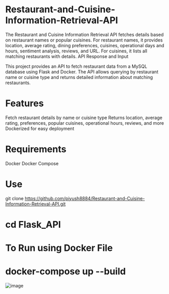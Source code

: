 # Restaurant-and-Cuisine-Information-Retrieval-API
The Restaurant and Cuisine Information Retrieval API fetches details based on restaurant names or popular cuisines. For restaurant names, it provides location, average rating, dining preferences, cuisines, operational days and hours, sentiment analysis, reviews, and URL. For cuisines, it lists all matching restaurants with details.
API Response and Input 


This project provides an API to fetch restaurant data from a MySQL database using Flask and Docker. The API allows querying by restaurant name or cuisine type and returns detailed information about matching restaurants.

# Features

Fetch restaurant details by name or cuisine type
Returns location, average rating, preferences, popular cuisines, operational hours, reviews, and more
Dockerized for easy deployment

# Requirements
Docker
Docker Compose

# Use 
git clone https://github.com/piyush8884/Restaurant-and-Cuisine-Information-Retrieval-API.git

# cd Flask_API

# To Run using Docker File

# docker-compose up --build 


![image](https://github.com/user-attachments/assets/02f8f28f-ba90-4e0c-b53c-330c86f60051)
